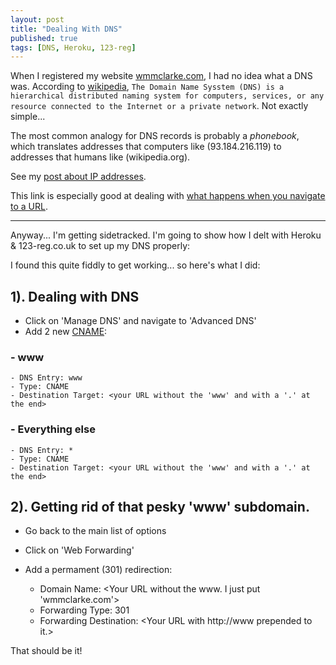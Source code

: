 ```yaml
---
layout: post
title: "Dealing With DNS"
published: true
tags: [DNS, Heroku, 123-reg]
---
```


When I registered my website [wmmclarke.com](http://wmmclarke.com), I had no idea what a DNS was. According to [wikipedia](http://en.wikipedia.org/wiki/Domain_Name_System), `The Domain Name Sysstem (DNS) is a hierarchical distributed naming system for computers, services, or any resource connected to the Internet or a private network`. Not exactly simple...

The most common analogy for DNS records is probably a _phonebook_, which translates  addresses that computers like (93.184.216.119) to addresses that humans like (wikipedia.org).

See my [post about IP addresses](/_posts/2014-10-10-an-quick-introduction-to-ip-addresses.md).

This link is especially good at dealing with [what happens when you navigate to a URL](http://igoro.com/archive/what-really-happens-when-you-navigate-to-a-url/).

___

Anyway... I'm getting sidetracked. I'm going to show how I delt with Heroku & 123-reg.co.uk to set up my DNS properly:

I found this quite fiddly to get working... so here's what I did:

## 1). Dealing with DNS

- Click on 'Manage DNS' and navigate to 'Advanced DNS'
- Add 2 new [CNAME](http://en.wikipedia.org/wiki/CNAME_record): 

### - www

    - DNS Entry: www
    - Type: CNAME
    - Destination Target: <your URL without the 'www' and with a '.' at the end>

### - Everything else

    - DNS Entry: *
    - Type: CNAME
    - Destination Target: <your URL without the 'www' and with a '.' at the end>

## 2). Getting rid of that pesky 'www' subdomain.

- Go back to the main list of options
- Click on 'Web Forwarding'
- Add a permament (301) redirection:

    - Domain Name: <Your URL without the www. I just put 'wmmclarke.com'>
    - Forwarding Type: 301
    - Forwarding Destination: <Your URL with http://www prepended to it.>

That should be it!
